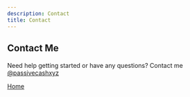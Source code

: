 ```yaml
---
description: Contact
title: Contact
---
```

<script src="{{ base.url | prepend: site.url }}/assets/js/advertisement.js" defer></script>
<h2>Contact Me</h2>
<h4 id= "advertisement"></h4>
Need help getting started or have any questions? Contact me <a href="https://x.com/passivecashxyz/">@passivecashxyz</a>
<br>
<p><a href="https://www.passivecash.xyz/">Home</a></p>
